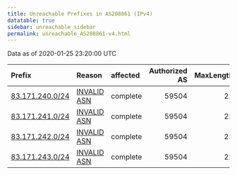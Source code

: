 ```yaml
---
title: Unreachable Prefixes in AS208861 (IPv4)
datatable: true
sidebar: unreachable_sidebar
permalink: unreachable_AS208861-v4.html
---
```


Data as of 2020-01-25 23:20:00 UTC


<div class="datatable-begin"></div>

| Prefix                                                   | Reason                                                                                                  | affected   |   Authorized AS |   MaxLength | Anchor                                         |   unreachable /24s |
|:---------------------------------------------------------|:--------------------------------------------------------------------------------------------------------|:-----------|----------------:|------------:|:-----------------------------------------------|-------------------:|
| [83.171.240.0/24](https://stat.ripe.net/83.171.240.0/24) | [INVALID ASN](https://rpki-validator.ripe.net/announcement-preview?asn=AS208861&prefix=83.171.240.0/24) | complete   |           59504 |          22 | [RIPE](unreachable_RIPE_NCC_RPKI_Root-v4.html) |                  1 |
| [83.171.241.0/24](https://stat.ripe.net/83.171.241.0/24) | [INVALID ASN](https://rpki-validator.ripe.net/announcement-preview?asn=AS208861&prefix=83.171.241.0/24) | complete   |           59504 |          22 | [RIPE](unreachable_RIPE_NCC_RPKI_Root-v4.html) |                  1 |
| [83.171.242.0/24](https://stat.ripe.net/83.171.242.0/24) | [INVALID ASN](https://rpki-validator.ripe.net/announcement-preview?asn=AS208861&prefix=83.171.242.0/24) | complete   |           59504 |          22 | [RIPE](unreachable_RIPE_NCC_RPKI_Root-v4.html) |                  1 |
| [83.171.243.0/24](https://stat.ripe.net/83.171.243.0/24) | [INVALID ASN](https://rpki-validator.ripe.net/announcement-preview?asn=AS208861&prefix=83.171.243.0/24) | complete   |           59504 |          22 | [RIPE](unreachable_RIPE_NCC_RPKI_Root-v4.html) |                  1 |

<div class="datatable-end"></div>